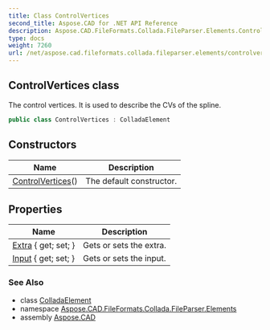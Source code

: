 ```yaml
---
title: Class ControlVertices
second_title: Aspose.CAD for .NET API Reference
description: Aspose.CAD.FileFormats.Collada.FileParser.Elements.ControlVertices class. The control vertices. It is used to describe the CVs of the spline
type: docs
weight: 7260
url: /net/aspose.cad.fileformats.collada.fileparser.elements/controlvertices/
---
```

## ControlVertices class

The control vertices. It is used to describe the CVs of the spline.

```csharp
public class ControlVertices : ColladaElement
```

## Constructors

| Name | Description |
| --- | --- |
| [ControlVertices](controlvertices/)() | The default constructor. |

## Properties

| Name | Description |
| --- | --- |
| [Extra](../../aspose.cad.fileformats.collada.fileparser.elements/controlvertices/extra/) { get; set; } | Gets or sets the extra. |
| [Input](../../aspose.cad.fileformats.collada.fileparser.elements/controlvertices/input/) { get; set; } | Gets or sets the input. |

### See Also

* class [ColladaElement](../colladaelement/)
* namespace [Aspose.CAD.FileFormats.Collada.FileParser.Elements](../../aspose.cad.fileformats.collada.fileparser.elements/)
* assembly [Aspose.CAD](../../)


